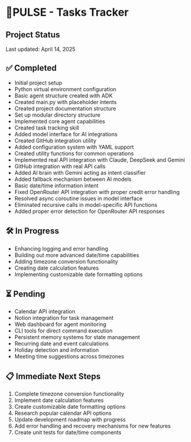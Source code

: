 # 🧠PULSE - Tasks Tracker

## Project Status
Last updated: April 14, 2025

## ✅ Completed

- Initial project setup
- Python virtual environment configuration
- Basic agent structure created with ADK
- Created main.py with placeholder intents
- Created project documentation structure
- Set up modular directory structure
- Implemented core agent capabilities
- Created task tracking skill
- Added model interface for AI integrations
- Created GitHub integration utility
- Added configuration system with YAML support
- Created utility functions for common operations
- Implemented real API integration with Claude, DeepSeek and Gemini
- GitHub integration with real API calls
- Added AI brain with Gemini acting as intent classifier
- Added fallback mechanism between AI models
- Basic date/time information intent
- Fixed OpenRouter API integration with proper credit error handling
- Resolved async coroutine issues in model interface
- Eliminated recursive calls in model-specific API functions
- Added proper error detection for OpenRouter API responses



## 🛠️ In Progress

- Enhancing logging and error handling
- Building out more advanced date/time capabilities
- Adding timezone conversion functionality
- Creating date calculation features
- Implementing customizable date formatting options



## ⏳ Pending

- Calendar API integration
- Notion integration for task management
- Web dashboard for agent monitoring
- CLI tools for direct command execution
- Persistent memory systems for state management
- Recurring date and event calculations
- Holiday detection and information
- Meeting time suggestions across timezones



## 📋 Immediate Next Steps

1. Complete timezone conversion functionality
2. Implement date calculation features
3. Create customizable date formatting options
4. Research popular calendar API options
5. Update development roadmap with progress
6. Add error handling and recovery mechanisms for new features
7. Create unit tests for date/time components
